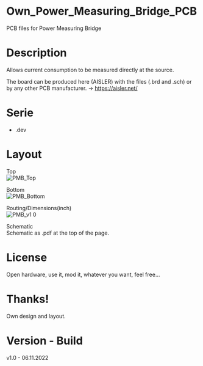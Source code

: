 # Own_Power_Measuring_Bridge_PCB

PCB files for Power Measuring Bridge 

# Description

Allows current consumption to be measured directly at the source.

The board can be produced here (AISLER) with the files (.brd and .sch) or by any other PCB manufacturer. -> https://aisler.net/

# Serie

- .dev

# Layout

Top<br>
![PMB_Top](https://user-images.githubusercontent.com/88975406/204140049-c3923934-4137-4fe8-8c5a-083cb17ea818.png)

Bottom<br>
![PMB_Bottom](https://user-images.githubusercontent.com/88975406/204140056-8bcdbcc5-1df2-4814-8689-0c8e973902c3.png)

Routing/Dimensions(inch)<br>
![PMB_v1 0](https://user-images.githubusercontent.com/88975406/204140037-f8cb5658-0c4c-4842-b807-cd926231d3ed.png)

Schematic<br>
Schematic as .pdf at the top of the page.

# License

Open hardware, use it, mod it, whatever you want, feel free...

# Thanks!

Own design and layout.

# Version - Build

v1.0 - 06.11.2022
